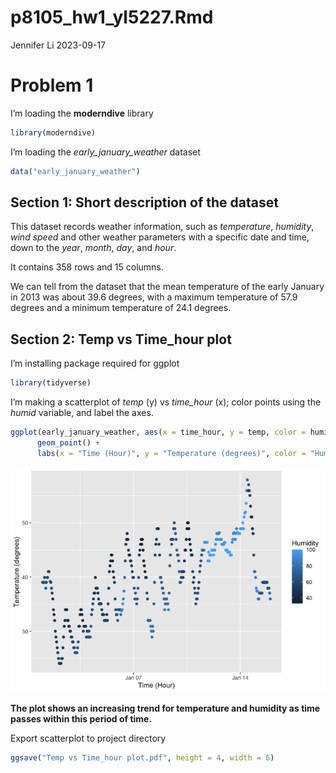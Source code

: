 p8105_hw1_yl5227.Rmd
================
Jennifer Li
2023-09-17

# Problem 1

I’m loading the **moderndive** library

``` r
library(moderndive)
```

I’m loading the *early_january_weather* dataset

``` r
data("early_january_weather")
```

## Section 1: Short description of the dataset

This dataset records weather information, such as *temperature*,
*humidity*, *wind speed* and other weather parameters with a specific
date and time, down to the *year*, *month*, *day*, and *hour*.

It contains 358 rows and 15 columns.

We can tell from the dataset that the mean temperature of the early
January in 2013 was about 39.6 degrees, with a maximum temperature of
57.9 degrees and a minimum temperature of 24.1 degrees.

## Section 2: Temp vs Time_hour plot

I’m installing package required for ggplot

``` r
library(tidyverse)
```

I’m making a scatterplot of *temp* (y) vs *time_hour* (x); color points
using the *humid* variable, and label the axes.

``` r
ggplot(early_january_weather, aes(x = time_hour, y = temp, color = humid)) + 
      geom_point() +
      labs(x = "Time (Hour)", y = "Temperature (degrees)", color = "Humidity")
```

![](p8105_hw1_yl5227_files/figure-gfm/unnamed-chunk-4-1.png)<!-- -->

**The plot shows an increasing trend for temperature and humidity as
time passes within this period of time.**

Export scatterplot to project directory

``` r
ggsave("Temp vs Time_hour plot.pdf", height = 4, width = 6)
```
